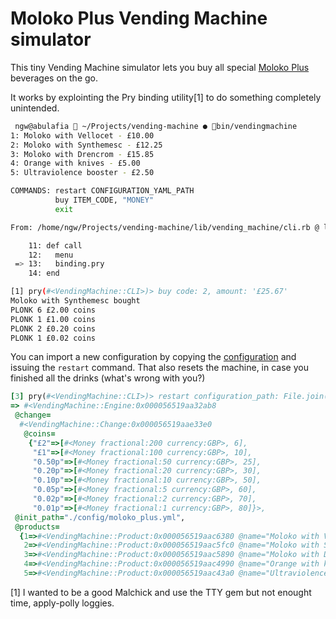 # Moloko Plus Vending Machine simulator

This tiny Vending Machine simulator lets you buy all special [Moloko Plus](https://en.wikipedia.org/wiki/Moloko_Plus)
beverages on the go.

It works by explointing the Pry binding utility[1] to do something completely unintended.

```bash
 ngw@abulafia  ~/Projects/vending-machine ● bin/vendingmachine
1: Moloko with Vellocet - £10.00
2: Moloko with Synthemesc - £12.25
3: Moloko with Drencrom - £15.85
4: Orange with knives - £5.00
5: Ultraviolence booster - £2.50

COMMANDS: restart CONFIGURATION_YAML_PATH
          buy ITEM_CODE, "MONEY"
          exit

From: /home/ngw/Projects/vending-machine/lib/vending_machine/cli.rb @ line 13 VendingMachine::CLI#call:

    11: def call
    12:   menu
 => 13:   binding.pry
    14: end

[1] pry(#<VendingMachine::CLI>)> buy code: 2, amount: '£25.67'
Moloko with Synthemesc bought
PLONK 6 £2.00 coins
PLONK 1 £1.00 coins
PLONK 2 £0.20 coins
PLONK 1 £0.02 coins
```

You can import a new configuration by copying the [configuration](config/moloko_plus.yml) and issuing the
`restart` command. That also resets the machine, in case you finished all the drinks (what's wrong with you?)

```ruby
[3] pry(#<VendingMachine::CLI>)> restart configuration_path: File.join(__dir__, 'config', 'moloko_plus.yml')
=> #<VendingMachine::Engine:0x000056519aa32ab8
 @change=
  #<VendingMachine::Change:0x000056519aae33e0
   @coins=
    {"£2"=>[#<Money fractional:200 currency:GBP>, 6],
     "£1"=>[#<Money fractional:100 currency:GBP>, 10],
     "0.50p"=>[#<Money fractional:50 currency:GBP>, 25],
     "0.20p"=>[#<Money fractional:20 currency:GBP>, 30],
     "0.10p"=>[#<Money fractional:10 currency:GBP>, 50],
     "0.05p"=>[#<Money fractional:5 currency:GBP>, 60],
     "0.02p"=>[#<Money fractional:2 currency:GBP>, 70],
     "0.01p"=>[#<Money fractional:1 currency:GBP>, 80]}>,
 @init_path="./config/moloko_plus.yml",
 @products=
  {1=>#<VendingMachine::Product:0x000056519aac6380 @name="Moloko with Vellocet", @price=#<Money fractional:1000 currency:GBP>, @quantity=2>,
   2=>#<VendingMachine::Product:0x000056519aac5fc0 @name="Moloko with Synthemesc", @price=#<Money fractional:1225 currency:GBP>, @quantity=4>,
   3=>#<VendingMachine::Product:0x000056519aac5890 @name="Moloko with Drencrom", @price=#<Money fractional:1585 currency:GBP>, @quantity=1>,
   4=>#<VendingMachine::Product:0x000056519aac4990 @name="Orange with knives", @price=#<Money fractional:500 currency:GBP>, @quantity=6>,
   5=>#<VendingMachine::Product:0x000056519aac43a0 @name="Ultraviolence booster", @price=#<Money fractional:250 currency:GBP>, @quantity=10>}>
```

[1] I wanted to be a good Malchick and use the TTY gem but not enought time, apply-polly loggies.
